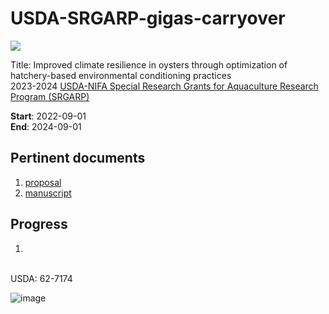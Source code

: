 # USDA-SRGARP-gigas-carryover

![](https://github.com/mattgeorgephd/USDA-SRGARP-gigas-carryover/blob/main/CHULS.png)

Title: Improved climate resilience in oysters through optimization of hatchery-based environmental conditioning practices </br>
2023-2024 [USDA-NIFA Special Research Grants for Aquaculture
Research Program (SRGARP)](https://www.nifa.usda.gov/sites/default/files/2022-04/FY22-SRGARP-RFA-508.pdf)

**Start**: 2022-09-01 </br>
**End**: 2024-09-01

## Pertinent documents
1. [proposal](https://docs.google.com/document/d/1Z1cGEJvTieQmvRmxzymGGf-YnUPVL7YWESoMa0ZLy6M/edit?usp=sharing)
2. [manuscript]()

## Progress
1. 


</br>
USDA: 62-7174

![image](https://user-images.githubusercontent.com/70529576/221789776-1f9a2920-7091-407f-8196-6b23a48974ea.png)

